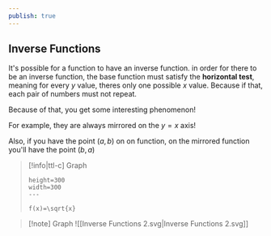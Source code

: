 ```yaml
---
publish: true
---
```

## Inverse Functions

It's possible for a function to have an inverse function. in order for there to be an inverse function, the base function must satisfy the **horizontal test**, meaning for every $y$ value, theres only one possible $x$ value. Because if that, each pair of numbers must not repeat. 

Because of that, you get some interesting phenomenon! 

For example, they are always mirrored on the $y=x$ axis!

Also, if you have the point $(a,b)$ on on function, on the mirrored function you'll have the point $(b,a)$


> [!info|ttl-c] Graph
> ```desmos-graph
> height=300
> width=300
> ---
> 
> f(x)=\sqrt{x}
> ```


> [!note] Graph
> ![[Inverse Functions 2.svg|Inverse Functions 2.svg]]
